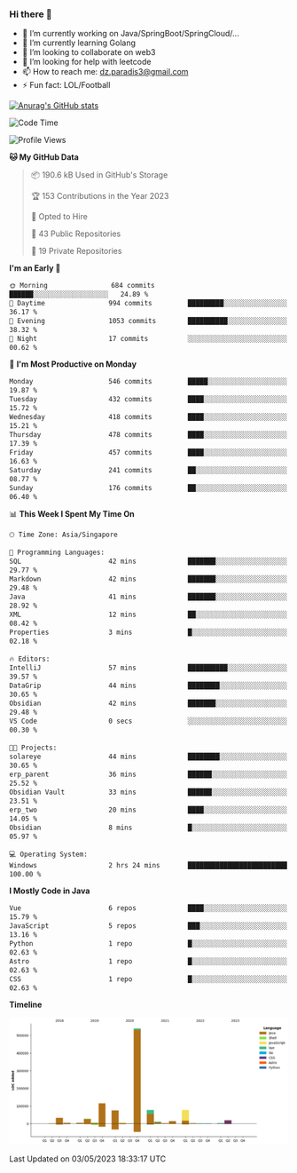 ### Hi there 👋

- 🔭 I’m currently working on Java/SpringBoot/SpringCloud/...
- 🌱 I’m currently learning Golang
- 👯 I’m looking to collaborate on web3
- 🤔 I’m looking for help with leetcode
- 📫 How to reach me: dz.paradis3@gmail.com
- ⚡ Fun fact: LOL/Football

[![Anurag's GitHub stats](https://github-readme-stats.vercel.app/api?username=xiumu2017&show_icons=true&theme=radical)](https://github.com/anuraghazra/github-readme-stats)

<!--
**xiumu2017/xiumu2017** is a ✨ _special_ ✨ repository because its `README.md` (this file) appears on your GitHub profile.

Here are some ideas to get you started:

- 🔭 I’m currently working on ...
- 🌱 I’m currently learning ...
- 👯 I’m looking to collaborate on ...
- 🤔 I’m looking for help with ...
- 💬 Ask me about ...
- 📫 How to reach me: ...
- 😄 Pronouns: ...
- ⚡ Fun fact: ...
-->

<!--START_SECTION:waka-->
![Code Time](http://img.shields.io/badge/Code%20Time-1%2C371%20hrs%2023%20mins-blue)

![Profile Views](http://img.shields.io/badge/Profile%20Views-7-blue)

**🐱 My GitHub Data** 

> 📦 190.6 kB Used in GitHub's Storage 
 > 
> 🏆 153 Contributions in the Year 2023
 > 
> 💼 Opted to Hire
 > 
> 📜 43 Public Repositories 
 > 
> 🔑 19 Private Repositories 
 > 
**I'm an Early 🐤** 

```text
🌞 Morning                684 commits         ██████░░░░░░░░░░░░░░░░░░░   24.89 % 
🌆 Daytime                994 commits         █████████░░░░░░░░░░░░░░░░   36.17 % 
🌃 Evening                1053 commits        ██████████░░░░░░░░░░░░░░░   38.32 % 
🌙 Night                  17 commits          ░░░░░░░░░░░░░░░░░░░░░░░░░   00.62 % 
```
📅 **I'm Most Productive on Monday** 

```text
Monday                   546 commits         █████░░░░░░░░░░░░░░░░░░░░   19.87 % 
Tuesday                  432 commits         ████░░░░░░░░░░░░░░░░░░░░░   15.72 % 
Wednesday                418 commits         ████░░░░░░░░░░░░░░░░░░░░░   15.21 % 
Thursday                 478 commits         ████░░░░░░░░░░░░░░░░░░░░░   17.39 % 
Friday                   457 commits         ████░░░░░░░░░░░░░░░░░░░░░   16.63 % 
Saturday                 241 commits         ██░░░░░░░░░░░░░░░░░░░░░░░   08.77 % 
Sunday                   176 commits         ██░░░░░░░░░░░░░░░░░░░░░░░   06.40 % 
```


📊 **This Week I Spent My Time On** 

```text
🕑︎ Time Zone: Asia/Singapore

💬 Programming Languages: 
SQL                      42 mins             ███████░░░░░░░░░░░░░░░░░░   29.77 % 
Markdown                 42 mins             ███████░░░░░░░░░░░░░░░░░░   29.48 % 
Java                     41 mins             ███████░░░░░░░░░░░░░░░░░░   28.92 % 
XML                      12 mins             ██░░░░░░░░░░░░░░░░░░░░░░░   08.42 % 
Properties               3 mins              █░░░░░░░░░░░░░░░░░░░░░░░░   02.18 % 

🔥 Editors: 
IntelliJ                 57 mins             ██████████░░░░░░░░░░░░░░░   39.57 % 
DataGrip                 44 mins             ████████░░░░░░░░░░░░░░░░░   30.65 % 
Obsidian                 42 mins             ███████░░░░░░░░░░░░░░░░░░   29.48 % 
VS Code                  0 secs              ░░░░░░░░░░░░░░░░░░░░░░░░░   00.30 % 

🐱‍💻 Projects: 
solareye                 44 mins             ████████░░░░░░░░░░░░░░░░░   30.65 % 
erp_parent               36 mins             ██████░░░░░░░░░░░░░░░░░░░   25.52 % 
Obsidian Vault           33 mins             ██████░░░░░░░░░░░░░░░░░░░   23.51 % 
erp_two                  20 mins             ████░░░░░░░░░░░░░░░░░░░░░   14.05 % 
Obsidian                 8 mins              █░░░░░░░░░░░░░░░░░░░░░░░░   05.97 % 

💻 Operating System: 
Windows                  2 hrs 24 mins       █████████████████████████   100.00 % 
```

**I Mostly Code in Java** 

```text
Vue                      6 repos             ████░░░░░░░░░░░░░░░░░░░░░   15.79 % 
JavaScript               5 repos             ███░░░░░░░░░░░░░░░░░░░░░░   13.16 % 
Python                   1 repo              █░░░░░░░░░░░░░░░░░░░░░░░░   02.63 % 
Astro                    1 repo              █░░░░░░░░░░░░░░░░░░░░░░░░   02.63 % 
CSS                      1 repo              █░░░░░░░░░░░░░░░░░░░░░░░░   02.63 % 
```



**Timeline**

![Lines of Code chart](https://raw.githubusercontent.com/xiumu2017/xiumu2017/main/assets/bar_graph.png)


 Last Updated on 03/05/2023 18:33:17 UTC
<!--END_SECTION:waka-->
